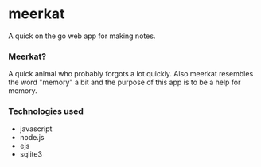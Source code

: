 # meerkat
A quick on the go web app for making notes.

### Meerkat?

A quick animal who probably forgots a lot quickly. Also meerkat resembles the word "memory" a bit and the purpose of this app is to be a help for memory.

### Technologies used

* javascript
* node.js
* ejs
* sqlite3
